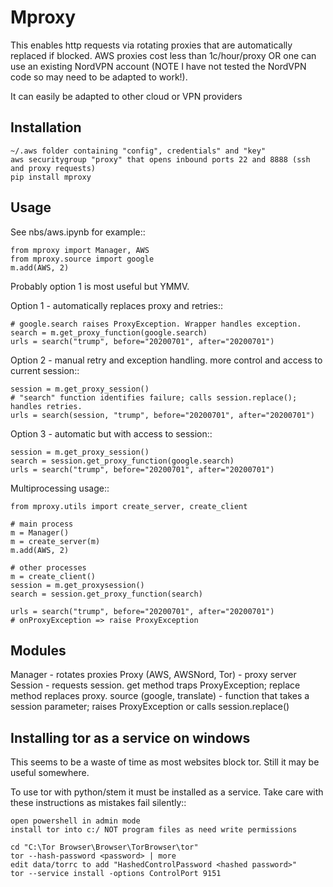 Mproxy
======

This enables http requests via rotating proxies that are automatically replaced if blocked.
AWS proxies cost less than 1c/hour/proxy OR one can use an existing NordVPN account (NOTE I have not tested the NordVPN code so may need to be adapted to work!).

It can easily be adapted to other cloud or VPN providers

Installation
------------

    ~/.aws folder containing "config", credentials" and "key"
    aws securitygroup "proxy" that opens inbound ports 22 and 8888 (ssh and proxy requests)
    pip install mproxy

Usage
-----

See nbs/aws.ipynb for example::

    from mproxy import Manager, AWS
    from mproxy.source import google
    m.add(AWS, 2)

Probably option 1 is most useful but YMMV.

Option 1 - automatically replaces proxy and retries::

    # google.search raises ProxyException. Wrapper handles exception.
    search = m.get_proxy_function(google.search)
    urls = search("trump", before="20200701", after="20200701")

Option 2 - manual retry and exception handling. more control and access to current session::

    session = m.get_proxy_session()
    # "search" function identifies failure; calls session.replace(); handles retries.
    urls = search(session, "trump", before="20200701", after="20200701")

Option 3 - automatic but with access to session::

    session = m.get_proxy_session()
    search = session.get_proxy_function(google.search)
    urls = search("trump", before="20200701", after="20200701")
    
Multiprocessing usage::

    from mproxy.utils import create_server, create_client

    # main process
    m = Manager()
    m = create_server(m)
    m.add(AWS, 2)
    
    # other processes
    m = create_client()
    session = m.get_proxysession()
    search = session.get_proxy_function(search)

    urls = search("trump", before="20200701", after="20200701")
    # onProxyException => raise ProxyException
    

Modules
-------

Manager - rotates proxies
Proxy (AWS, AWSNord, Tor) - proxy server
Session - requests session. get method traps ProxyException; replace method replaces proxy.
source (google, translate) - function that takes a session parameter; raises ProxyException or calls session.replace() 
  

Installing tor as a service on windows
--------------------------------------

This seems to be a waste of time as most websites block tor. Still it may be useful somewhere.

To use tor with python/stem it must be installed as a service. Take care with these instructions as mistakes fail silently::

    open powershell in admin mode
    install tor into c:/ NOT program files as need write permissions

    cd "C:\Tor Browser\Browser\TorBrowser\tor"
    tor --hash-password <password> | more
    edit data/torrc to add "HashedControlPassword <hashed password>"
    tor --service install -options ControlPort 9151
